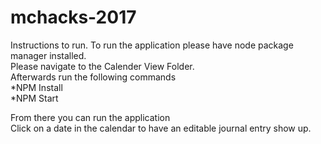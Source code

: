 # mchacks-2017

Instructions to run. 
  To run the application please have node package manager installed.  
  Please navigate to the Calender View Folder.  
  Afterwards run the following commands  
  *NPM Install  
  *NPM Start  
  
  From there you can run the application  
  Click on a date in the calendar to have an editable journal entry show up.  
  
